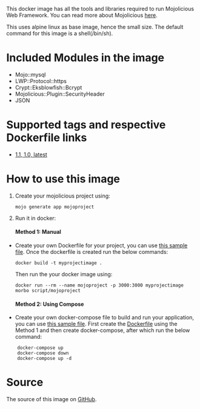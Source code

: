 
This docker image has all the tools and libraries required to run Mojolicious Web Framework. You can read more about Mojolicious [here](https://www.mojolicious.org).

This uses alpine linux as base image, hence the small size. The default command for this image is a shell(/bin/sh).

# Included Modules in the image

* Mojo::mysql
* LWP::Protocol::https
* Crypt::Eksblowfish::Bcrypt
* Mojolicious::Plugin::SecurityHeader
* JSON


# Supported tags and respective Dockerfile links

* [1.1, 1.0, latest](https://github.com/curioustechnoid/mojolicious/blob/main/Docker/Dockerfile)


# How to use this image


1. Create your mojolicious project using:

    `mojo generate app mojoproject`

2. Run it in docker:

   #### Method 1: Manual

* Create your own Dockerfile for your project, you can use [this sample file](https://github.com/curioustechnoid/mojolicious/blob/main/Docker/sample/Dockerfile). Once the dockerfile is created run the below commands:

    `docker build -t myprojectimage .`

   Then run the your docker image using:

    `docker run --rm --name mojoproject -p 3000:3000 myprojectimage morbo script/mojoproject`

   #### Method 2: Using Compose

* Create your own docker-compose file to build and run your application, you can use [this sample file](https://github.com/curioustechnoid/mojolicious/blob/main/Docker/sample/docker-compose.yml). First create the [Dockerfile](https://github.com/curioustechnoid/mojolicious/blob/main/Docker/sample/Dockerfile) using the Method 1 and then create docker-compose, after which run the below command:

```
    docker-compose up
    docker-compose down
    docker-compose up -d
```


# Source

The source of this image on [GitHub](https://github.com/curioustechnoid/mojolicious/blob/main/Docker).

